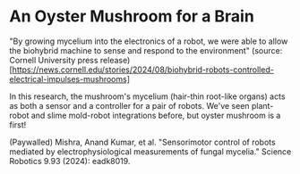 # An Oyster Mushroom for a Brain

"By growing mycelium into the electronics of a robot, we were able to allow the biohybrid machine to sense and respond to the environment" (source: Cornell University press release)[https://news.cornell.edu/stories/2024/08/biohybrid-robots-controlled-electrical-impulses-mushrooms]

In this research, the mushroom's mycelium (hair-thin root-like organs) acts as both a sensor and a controller for a pair of robots. We've seen plant-robot and slime mold-robot integrations before, but oyster mushroom is a first!

(Paywalled) Mishra, Anand Kumar, et al. "Sensorimotor control of robots mediated by electrophysiological measurements of fungal mycelia." Science Robotics 9.93 (2024): eadk8019.
